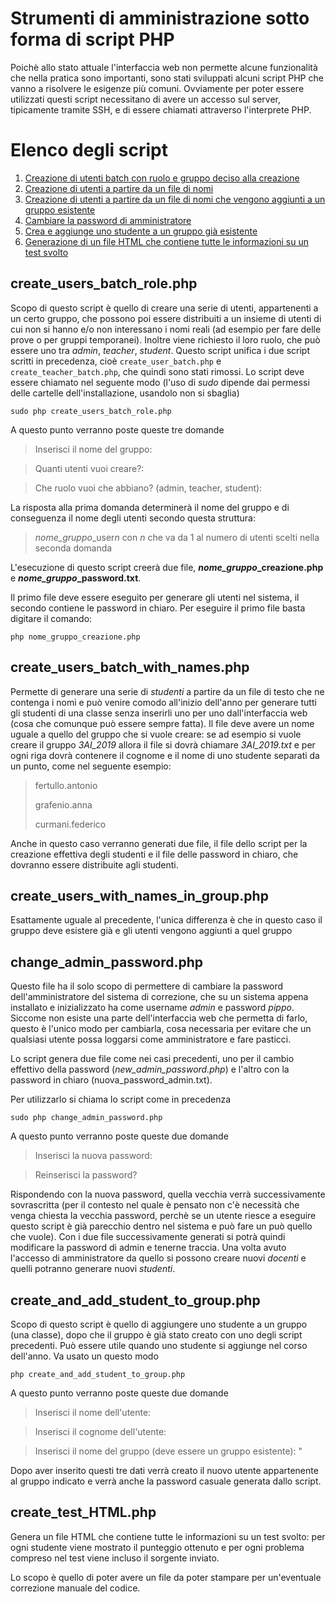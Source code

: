 # Strumenti di amministrazione sotto forma di script PHP

Poichè allo stato attuale l'interfaccia web non permette alcune funzionalità che nella pratica sono importanti,
sono stati sviluppati alcuni script PHP che vanno a risolvere le esigenze più comuni. Ovviamente per poter essere 
utilizzati questi script necessitano di avere un accesso sul server, tipicamente tramite SSH, e di essere chiamati 
attraverso l'interprete PHP.

# Elenco degli script
1. [Creazione di utenti batch con ruolo e gruppo deciso alla creazione](#create_users_batch_role)
2. [Creazione di utenti a partire da un file di nomi](#create_users_batch_with_names)
3. [Creazione di utenti a partire da un file di nomi che vengono aggiunti a un gruppo esistente](#create_users_with_names_in_group)
4. [Cambiare la password di amministratore](#change_admin_password)
5. [Crea e aggiunge uno studente a un gruppo già esistente](#create_and_add_student_to_group)
6. [Generazione di un file HTML che contiene tutte le informazioni su un test svolto](#create_test_HTML)

## create_users_batch_role.php <a name="create_users_batch_role"></a>
Scopo di questo script è quello di creare una serie di utenti, appartenenti a un certo gruppo, che possono poi essere
distribuiti a un insieme di utenti di cui non si hanno e/o non interessano i nomi reali (ad esempio per fare delle prove o
per gruppi temporanei). Inoltre viene richiesto il loro ruolo,
che può essere uno tra *admin*, *teacher*, *student*.
Questo script unifica i due script scritti in precedenza, cioè ```create_user_batch.php``` e ```create_teacher_batch.php```, che 
quindi sono stati rimossi.
Lo script deve essere chiamato nel seguente modo (l'uso di *sudo* dipende dai permessi delle cartelle dell'installazione,
usandolo non si sbaglia)

```
sudo php create_users_batch_role.php
```
A questo punto verranno poste queste tre domande

> Inserisci il nome del gruppo:

> Quanti utenti vuoi creare?:

> Che ruolo vuoi che abbiano? (admin, teacher, student):

La risposta alla prima domanda determinerà il nome del gruppo e di conseguenza il nome degli utenti secondo questa
struttura:

> *nome_gruppo*_user*n* con *n* che va da 1 al numero di utenti scelti nella seconda domanda

L'esecuzione di questo script creerà due file, ***nome_gruppo*_creazione.php** e ***nome_gruppo*_password.txt**.

Il primo file deve essere eseguito per generare gli utenti nel sistema, il secondo contiene le password in chiaro.
Per eseguire il primo file basta digitare il comando:

```
php nome_gruppo_creazione.php
```

## create_users_batch_with_names.php<a name="create_users_batch_with_names"></a>
Permette di generare una serie di *studenti* a partire da un file di testo che ne contenga i nomi e può venire comodo 
all'inizio dell'anno per generare tutti gli studenti di una classe senza inserirli uno per uno dall'interfaccia
web (cosa che comunque può essere sempre fatta). Il file deve avere un nome uguale a quello del gruppo che si 
vuole creare: se ad esempio si vuole creare il gruppo *3AI_2019* allora il file si dovrà chiamare *3AI_2019.txt* e
per ogni riga dovrà contenere il cognome e il nome di uno studente separati da un punto, come nel seguente esempio:

> fertullo.antonio
>
> grafenio.anna
>
> curmani.federico

Anche in questo caso verranno generati due file, il file dello script per la creazione effettiva degli studenti e il 
file delle password in chiaro, che dovranno essere distribuite agli studenti.

## create_users_with_names_in_group.php<a name="create_users_with_names_in_group"></a>
Esattamente uguale al precedente, l'unica differenza è che in questo caso il gruppo deve esistere già e gli utenti vengono aggiunti a quel gruppo

## change_admin_password.php <a name = "change_admin_password"></a>
Questo file ha il solo scopo di permettere di cambiare la password dell'amministratore del sistema di correzione, che su un 
sistema appena installato e inizializzato ha come username *admin* e password *pippo*. Siccome non esiste
una parte dell'interfaccia web che permetta di farlo, questo è l'unico modo per cambiarla, cosa necessaria per evitare
che un qualsiasi utente possa loggarsi come amministratore e fare pasticci.

Lo script genera due file come nei casi precedenti, uno per il cambio effettivo della password (*new_admin_password.php*) 
e l'altro con la password in chiaro (nuova_password_admin.txt).

Per utilizzarlo si chiama lo script come in precedenza

```
sudo php change_admin_password.php
```
A questo punto verranno poste queste due domande

> Inserisci la nuova password:

> Reinserisci la password?

Rispondendo con la nuova password, quella vecchia verrà successivamente sovrascritta (per il contesto nel quale è pensato
non c'è necessità che venga chiesta la vecchia password, perchè se un utente riesce a eseguire questo
script è già parecchio dentro nel sistema e può fare un può quello che vuole).
Con i due file successivamente generati si potrà quindi modificare la password di admin e tenerne traccia. Una
volta avuto l'accesso di amministratore da quello si possono creare nuovi *docenti* e quelli potranno generare 
nuovi *studenti*.

## create_and_add_student_to_group.php <a name = "create_and_add_student_to_group"></a>
Scopo di questo script è quello di aggiungere uno studente a un gruppo (una classe), dopo che il gruppo è già stato creato con uno degli script 
precedenti. Può essere utile quando uno studente si aggiunge nel corso dell'anno.
Va usato un questo modo

```
php create_and_add_student_to_group.php
```
A questo punto verranno poste queste due domande

> Inserisci il nome dell'utente:

> Inserisci il cognome dell'utente:

> Inserisci il nome del gruppo (deve essere un gruppo esistente): "

Dopo aver inserito questi tre dati verrà creato il nuovo utente
appartenente al gruppo indicato e verrà anche la password casuale generata
dallo script.

## create_test_HTML.php <a name="create_test_HTML"></a>

Genera un file HTML che contiene tutte le informazioni su un test svolto: per ogni studente viene mostrato il punteggio ottenuto e per ogni problema compreso nel test viene incluso il sorgente inviato.

Lo scopo è quello di poter avere un file da poter stampare per un'eventuale correzione manuale del codice.


